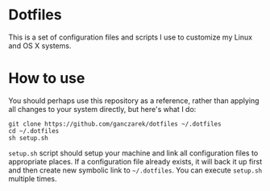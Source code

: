 # Dotfiles
This is a set of configuration files and scripts I use to customize my Linux and OS X systems.

# How to use
You should perhaps use this repository as a reference, rather than applying 
all changes to your system directly, but here's what I do:

    git clone https://github.com/ganczarek/dotfiles ~/.dotfiles
    cd ~/.dotfiles
    sh setup.sh

`setup.sh` script should setup your machine and link all configuration files to 
appropriate places. If a configuration file already exists, it will back it up 
first and then create new symbolic link to `~/.dotfiles`. You can execute
`setup.sh` multiple times. 


